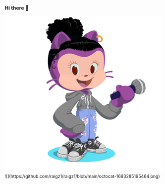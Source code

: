 ### Hi there 👋

<!--
**raigz1/raigz1** is a ✨ _special_ ✨ repository because its `README.md` (this file) appears on your GitHub profile.

Here are some ideas to get you started:

- 🔭 I’m currently working on ...
- 🌱 I’m currently learning ...
- 👯 I’m looking to collaborate on ...
- 🤔 I’m looking for help with ...
- 💬 Ask me about ...
- 📫 How to reach me: ...
- 😄 Pronouns: ...
- ⚡ Fun fact: ...
-->
<img height="" width="" src="https://github.com/raigz1/raigz1/blob/main/octocat-1683285195464.png">
![](https://github.com/raigz1/raigz1/blob/main/octocat-1683285195464.png)
